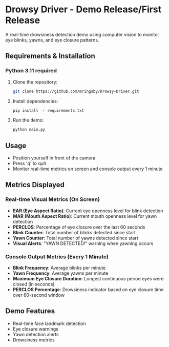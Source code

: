 # Drowsy Driver - Demo Release/First Release

A real-time drowsiness detection demo using computer vision to monitor eye blinks, yawns, and eye closure patterns.

## Requirements & Installation

### **Python 3.11 required**

1. Clone the repository:
   ```bash
   git clone https://github.com/mringsby/Drowsy-Driver.git
   ```

2. Install dependencies:
   ```bash
   pip install -r requirements.txt
   ```

3. Run the demo:
   ```bash
   python main.py
   ```

## Usage

- Position yourself in front of the camera
- Press 'q' to quit
- Monitor real-time metrics on screen and console output every 1 minute

## Metrics Displayed

### Real-time Visual Metrics (On Screen)
- **EAR (Eye Aspect Ratio)**: Current eye openness level for blink detection
- **MAR (Mouth Aspect Ratio)**: Current mouth openness level for yawn detection
- **PERCLOS**: Percentage of eye closure over the last 60 seconds
- **Blink Counter**: Total number of blinks detected since start
- **Yawn Counter**: Total number of yawns detected since start
- **Visual Alerts**: "YAWN DETECTED!" warning when yawning occurs

### Console Output Metrics (Every 1 Minute)
- **Blink Frequency**: Average blinks per minute
- **Yawn Frequency**: Average yawns per minute  
- **Maximum Eye Closure Duration**: Longest continuous period eyes were closed (in seconds)
- **PERCLOS Percentage**: Drowsiness indicator based on eye closure time over 60-second window

## Demo Features

- Real-time face landmark detection
- Eye closure warnings
- Yawn detection alerts
- Drowsiness metrics
